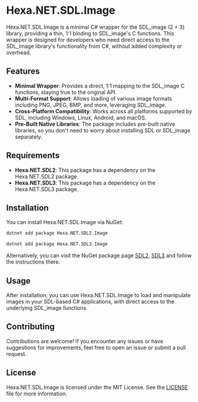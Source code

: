 # Hexa.NET.SDL.Image

Hexa.NET.SDL.Image is a minimal C# wrapper for the SDL_image (2 + 3) library, providing a thin, 1:1 binding to SDL_image's C functions. This wrapper is designed for developers who need direct access to the SDL_image library's functionality from C#, without added complexity or overhead.

## Features

- **Minimal Wrapper**: Provides a direct, 1:1 mapping to the SDL_image C functions, staying true to the original API.
- **Multi-Format Support**: Allows loading of various image formats including PNG, JPEG, BMP, and more, leveraging SDL_image.
- **Cross-Platform Compatibility**: Works across all platforms supported by SDL, including Windows, Linux, Android, and macOS.
- **Pre-Built Native Libraries**: The package includes pre-built native libraries, so you don't need to worry about installing SDL or SDL_image separately.

## Requirements

- **Hexa.NET.SDL2**: This package has a dependency on the Hexa.NET.SDL2 package.
- **Hexa.NET.SDL3**: This package has a dependency on the Hexa.NET.SDL3 package.

## Installation

You can install Hexa.NET.SDL.Image via NuGet:

```bash
dotnet add package Hexa.NET.SDL2.Image
```

```bash
dotnet add package Hexa.NET.SDL3.Image
```

Alternatively, you can visit the NuGet package page [SDL2](https://www.nuget.org/packages/Hexa.NET.SDL2.Image), [SDL3](https://www.nuget.org/packages/Hexa.NET.SDL3.Image) and follow the instructions there.

## Usage

After installation, you can use Hexa.NET.SDL.Image to load and manipulate images in your SDL-based C# applications, with direct access to the underlying SDL_image functions.

## Contributing

Contributions are welcome! If you encounter any issues or have suggestions for improvements, feel free to open an issue or submit a pull request.

## License

Hexa.NET.SDL.Image is licensed under the MIT License. See the [LICENSE](https://github.com/HexaEngine/Hexa.NET.SDL.Image/blob/master/LICENSE.txt) file for more information.
